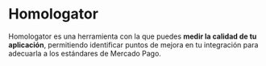 # Homologator 

Homologator es una herramienta con la que puedes **medir la calidad de tu aplicación**, permitiendo identificar puntos de mejora en tu integración para adecuarla a los estándares de Mercado Pago.
